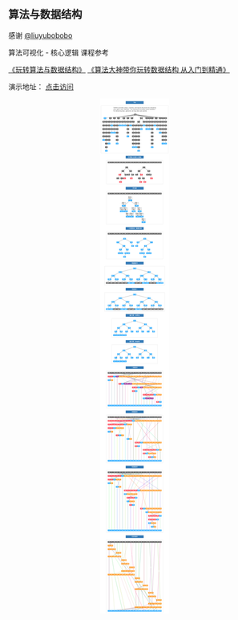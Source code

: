 ## 算法与数据结构

感谢 [@liuyubobobo](http://www.imooc.com/t/108955)

算法可视化 - 核心逻辑 课程参考

[《玩转算法与数据结构》](https://coding.imooc.com/learn/list/71.html)
[《算法大神带你玩转数据结构 从入门到精通》](https://coding.imooc.com/learn/list/207.html)

演示地址： [点击访问](http://codding.cn/#%7B%22coms%22%3A%5B%22algo%22%2C%22cctv%22%5D%2C%22idxChannel%22%3A0%2C%22idxAlbum%22%3A0%2C%22playDirection%22%3A1%2C%22searchText%22%3A%22%22%2C%22videoInfo%22%3A%7B%7D%2C%22idxAux9%22%3A0%2C%22countAni%22%3A1%2C%22page%22%3A%7B%22cur%22%3A0%2C%22size%22%3A100%2C%22total%22%3A3456%7D%2C%22hotWord%22%3A%7B%22cur%22%3A0%2C%22isShow%22%3Afalse%7D%2C%22dir%22%3A%7B%22cur%22%3A0%2C%22zIndex%22%3A0%2C%22list%22%3A%5B%5D%2C%22isReplaceCharacter%22%3Atrue%7D%7D)

<div style="text-align: center;">
  <img src="./b.png" alt="算法可视化">
</div>